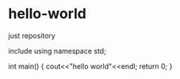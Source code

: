 # hello-world
just repository

include<iostream>
using namespace std;
  
int main()
{
cout<<"hello world"<<endl;
return 0;
}
